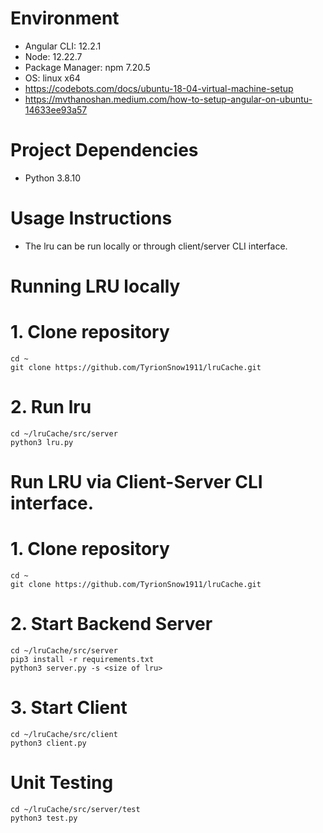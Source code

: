 # Environment

- Angular CLI: 12.2.1
- Node: 12.22.7
- Package Manager: npm 7.20.5
- OS: linux x64
- https://codebots.com/docs/ubuntu-18-04-virtual-machine-setup
- https://mvthanoshan.medium.com/how-to-setup-angular-on-ubuntu-14633ee93a57

# Project Dependencies

- Python 3.8.10

# Usage Instructions

- The lru can be run locally or through client/server CLI interface.

# Running LRU locally

# 1. Clone repository

```
cd ~
git clone https://github.com/TyrionSnow1911/lruCache.git
```

# 2. Run lru

```
cd ~/lruCache/src/server
python3 lru.py
```

# Run LRU via Client-Server CLI interface.

# 1. Clone repository

```
cd ~
git clone https://github.com/TyrionSnow1911/lruCache.git
```

# 2. Start Backend Server

```
cd ~/lruCache/src/server
pip3 install -r requirements.txt
python3 server.py -s <size of lru>
```

# 3. Start Client

```
cd ~/lruCache/src/client
python3 client.py
```

# Unit Testing

```
cd ~/lruCache/src/server/test
python3 test.py
```
